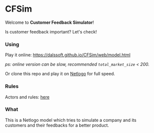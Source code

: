 # CFSim 

Welcome to **Customer Feedback Simulator**!

Is customer feedback important? Let's check!

### Using

Play it online: 
<https://dalssoft.github.io/CFSim/web/model.html> 

*ps: online version can be slow, recommended `total_market_size` < 200.*

Or clone this repo and play it on [Netlogo](https://ccl.northwestern.edu/netlogo/) for full speed.

### Rules
Actors and rules: [here](https://docs.google.com/presentation/d/1yXget5cEXl-00mrAjzHVSMF2gYYDhISASBRGwt_InhY/edit?usp=sharing)

### What
This is a Netlogo model which tries to simulate a company and its customers and their feedbacks for a better product.